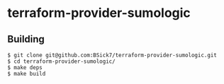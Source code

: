 # terraform-provider-sumologic

## Building

```
$ git clone git@github.com:BSick7/terraform-provider-sumologic.git
$ cd terraform-provider-sumologic/
$ make deps
$ make build
```
